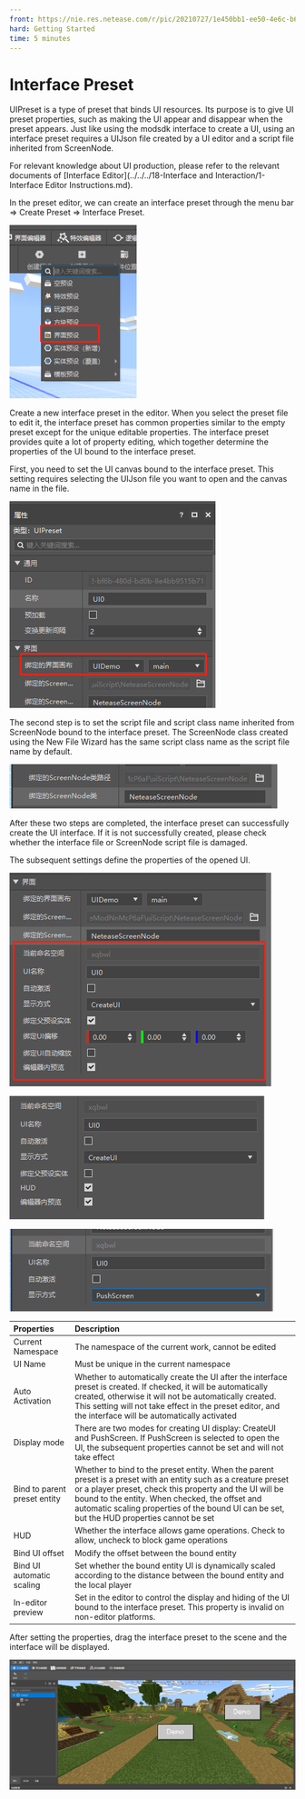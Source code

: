 ```yaml
--- 
front: https://nie.res.netease.com/r/pic/20210727/1e450bb1-ee50-4e6c-b614-7fbd6a00b4e7.png 
hard: Getting Started 
time: 5 minutes 
--- 
```

# Interface Preset 
UIPreset is a type of preset that binds UI resources. Its purpose is to give UI preset properties, such as making the UI appear and disappear when the preset appears. Just like using the modsdk interface to create a UI, using an interface preset requires a UIJson file created by a UI editor and a script file inherited from ScreenNode. 

For relevant knowledge about UI production, please refer to the relevant documents of [Interface Editor](../../../18-Interface and Interaction/1-Interface Editor Instructions.md). 

In the preset editor, we can create an interface preset through the menu bar => Create Preset => Interface Preset. 

![image_20210805195951](./images/image_20210805195951.png) 

Create a new interface preset in the editor. When you select the preset file to edit it, the interface preset has common properties similar to the empty preset except for the unique editable properties. The interface preset provides quite a lot of property editing, which together determine the properties of the UI bound to the interface preset. 

First, you need to set the UI canvas bound to the interface preset. This setting requires selecting the UIJson file you want to open and the canvas name in the file. 

![image_20210805202301](./images/image_20210805202301.png) 

The second step is to set the script file and script class name inherited from ScreenNode bound to the interface preset. The ScreenNode class created using the New File Wizard has the same script class name as the script file name by default. 

![image_20210806100252](./images/image_20210806100252.png) 

After these two steps are completed, the interface preset can successfully create the UI interface. If it is not successfully created, please check whether the interface file or ScreenNode script file is damaged. 

The subsequent settings define the properties of the opened UI. 

![image_20210806101021](./images/image_20210806101021.png) 

![image_20210806102954](./images/image_20210806102954.png) 

![image_20210806103002](./images/image_20210806103002.png) 

| Properties | Description | 
| :--- | :--- | 
| Current Namespace | The namespace of the current work, cannot be edited | 
| UI Name | Must be unique in the current namespace | 
| Auto Activation | Whether to automatically create the UI after the interface preset is created. If checked, it will be automatically created, otherwise it will not be automatically created. This setting will not take effect in the preset editor, and the interface will be automatically activated | 
| Display mode | There are two modes for creating UI display: CreateUI and PushScreen. If PushScreen is selected to open the UI, the subsequent properties cannot be set and will not take effect | 
| Bind to parent preset entity | Whether to bind to the preset entity. When the parent preset is a preset with an entity such as a creature preset or a player preset, check this property and the UI will be bound to the entity. When checked, the offset and automatic scaling properties of the bound UI can be set, but the HUD properties cannot be set | 
| HUD | Whether the interface allows game operations. Check to allow, uncheck to block game operations | 
| Bind UI offset | Modify the offset between the bound entity | 
| Bind UI automatic scaling | Set whether the bound entity UI is dynamically scaled according to the distance between the bound entity and the local player | 
| In-editor preview | Set in the editor to control the display and hiding of the UI bound to the interface preset. This property is invalid on non-editor platforms. | 

After setting the properties, drag the interface preset to the scene and the interface will be displayed. 

![image_20210806152438](./images/image_20210806152438.png)
